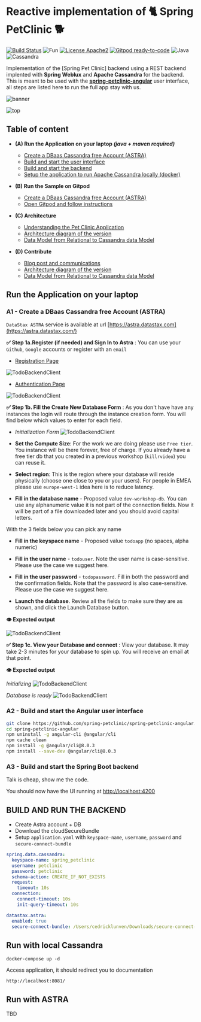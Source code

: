 # Reactive implementation of 🐈 Spring PetClinic 🐕 

[![Build Status](https://travis-ci.org/ff4j/ff4j.svg?branch=master)](https://travis-ci.org/clun/spring-petclinic-reactive)
![Fun](https://img.shields.io/badge/Build_with-Fun-blacke.svg?style=flat)
[![License Apache2](https://img.shields.io/hexpm/l/plug.svg)](http://www.apache.org/licenses/LICENSE-2.0)
[![Gitpod ready-to-code](https://img.shields.io/badge/Gitpod-ready--to--code-blue?logo=gitpod)](https://gitpod.io/#https://github.com/clun/spring-petclinic-reactive) 
![Java](https://img.shields.io/badge/-Java-black.svg?style=falt&logo=java)
![Cassandra](https://img.shields.io/badge/-Cassandra-black.svg?style=flat&logo=apache-cassandra)

Implementation of the [Spring Pet Clinic]  backend using a REST backend implented with **Spring Weblux** and **Apache Cassandra** for the backend. This is meant to be used with the **[spring-petclinic-angular](https://github.com/spring-petclinic/spring-petclinic-angular)** user interface, all steps are listed here to run the full app stay with us.

![banner](https://raw.githubusercontent.com/clun/spring-petclinic-reactive/master/doc/img/banner.png)

![top](https://raw.githubusercontent.com/clun/spring-petclinic-reactive/master/doc/img/ui-top.png)

## Table of content

- **(A) Run the Application on your laptop *(java + maven required)***
  - [Create a DBaas Cassandra free Account (ASTRA)](#a1---create-a-dbaas-cassandra-free-account-astra)
  - [Build and start the user interface](##a2---build-and-start-the-angular--user-interface)
  - [Build and start the backend](#)
  - [Setup the application to run Apache Cassandra locally (docker)](#)

- **(B) Run the Sample on Gitpod**
  - [Create a DBaas Cassandra free Account (ASTRA)]()
  - [Open Gitpod and follow instructions](#)

- **(C) Architecture**
  - [Understanding the Pet Clinic Application](#)
  - [Architecture diagram of the version](#)
  - [Data Model from Relational to Cassandra data Model](#)

- **(D) Contribute**
  - [Blog post and communications](#)
  - [Architecture diagram of the version](#)
  - [Data Model from Relational to Cassandra data Model](#)

## Run the Application on your laptop

### A1 - Create a DBaas Cassandra free Account (ASTRA)

`DataStax ASTRA` service is available at url [https://astra.datastax.com](https://astra.datastax.com/)

**✅ Step 1a.Register (if needed) and Sign In to Astra** : You can use your `Github`, `Google` accounts or register with an `email`

- [Registration Page](https://astra.datastax.com/register)

![TodoBackendClient](https://github.com/DataStax-Academy/microservices-java-workshop-online/blob/master/z-materials/images/astra-create-register.png?raw=true)

- [Authentication Page](https://astra.datastax.com/)

![TodoBackendClient](https://github.com/DataStax-Academy/microservices-java-workshop-online/blob/master/z-materials/images/astra-create-login.png?raw=true)


**✅ Step 1b. Fill the Create New Database Form** : As you don't have have any instances the login will route through the instance creation form. You will find below which values to enter for each field.

- *Initialization Form*
![TodoBackendClient](https://github.com/DataStax-Academy/microservices-java-workshop-online/blob/master/z-materials/images/astra-create-2.png?raw=true)

- **Set the Compute Size**: For the work we are doing please use `Free tier`. You instance will be there forever, free of charge. If you already have a free tier db that you created in a previous workshop (`killrvideo`) you can reuse it.

- **Select region**: This is the region where your database will reside physically (choose one close to you or your users). For people in EMEA please use `europe-west-1` idea here is to reduce latency.

- **Fill in the database name** - Proposed value `dev-workshop-db`. You can use any alphanumeric value it is not part of the connection fields. Now it will be part of a file downloaded later and you should avoid capital letters.

With the 3 fields below you can pick any name

- **Fill in the keyspace name** - Proposed value `todoapp` (no spaces, alpha numeric)

- **Fill in the user name** - `todouser`. Note the user name is case-sensitive. Please use the case we suggest here.

- **Fill in the user password** - `todopassword`. Fill in both the password and the confirmation fields. Note that the password is also case-sensitive. Please use the case we suggest here.

- **Launch the database**. Review all the fields to make sure they are as shown, and click the Launch Database button.

**👁️ Expected output**

![TodoBackendClient](https://github.com/DataStax-Academy/microservices-java-workshop-online/blob/master/z-materials/images/astra-create-3.png?raw=true)

**✅ Step 1c. View your Database and connect** : View your database. It may take 2-3 minutes for your database to spin up. You will receive an email at that point.

**👁️ Expected output**

*Initializing*
![TodoBackendClient](https://github.com/DataStax-Academy/microservices-java-workshop-online/blob/master/z-materials/images/astra-create-4.png?raw=true)

*Database is ready*
![TodoBackendClient](https://github.com/DataStax-Academy/microservices-java-workshop-online/blob/master/z-materials/images/astra-create-5.png?raw=true)

### A2 - Build and start the Angular  user interface

```bash
git clone https://github.com/spring-petclinic/spring-petclinic-angular.git
cd spring-petclinic-angular
npm uninstall -g angular-cli @angular/cli
npm cache clean
npm install -g @angular/cli@8.0.3
npm install --save-dev @angular/cli@8.0.3
```


### A3 - Build and start the Spring Boot backend



Talk is cheap, show me the code.




You should now have the UI running at [http://localhost:4200](http://localhost:4200)


## BUILD AND RUN THE BACKEND

- Create Astra account + DB
- Download the cloudSecureBundle
- Setup `application.yaml` with `keyspace-name`, `username`, `password` and `secure-connect-bundle`

```yaml
spring.data.cassandra:
  keyspace-name: spring_petclinic
  username: petclinic
  password: petclinic
  schema-action: CREATE_IF_NOT_EXISTS
  request:
    timeout: 10s
  connection:
    connect-timeout: 10s
    init-query-timeout: 10s

datastax.astra:
  enabled: true
  secure-connect-bundle: /Users/cedricklunven/Downloads/secure-connect-demos.zip

```

## Run with local Cassandra

```
docker-compose up -d
```

Access application, it should redirect you to documentation
```
http://localhost:8081/
```

## Run with ASTRA

TBD